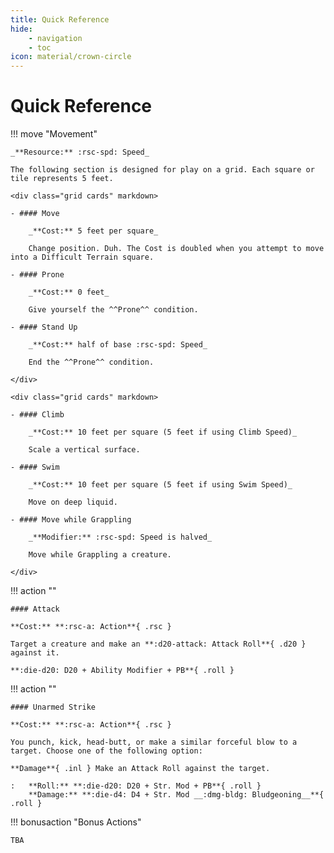 ```yaml
---
title: Quick Reference
hide:
    - navigation
    - toc
icon: material/crown-circle
---
```


# Quick Reference

!!! move "Movement"

    _**Resource:** :rsc-spd: Speed_

    The following section is designed for play on a grid. Each square or tile represents 5 feet.

    <div class="grid cards" markdown>

    - #### Move 

        _**Cost:** 5 feet per square_

        Change position. Duh. The Cost is doubled when you attempt to move into a Difficult Terrain square.
    
    - #### Prone 
    
        _**Cost:** 0 feet_
    
        Give yourself the ^^Prone^^ condition.

    - #### Stand Up
    
        _**Cost:** half of base :rsc-spd: Speed_
        
        End the ^^Prone^^ condition.
    
    </div>

    <div class="grid cards" markdown>

    - #### Climb
    
        _**Cost:** 10 feet per square (5 feet if using Climb Speed)_

        Scale a vertical surface. 

    - #### Swim 
        
        _**Cost:** 10 feet per square (5 feet if using Swim Speed)_

        Move on deep liquid. 

    - #### Move while Grappling
        
        _**Modifier:** :rsc-spd: Speed is halved_

        Move while Grappling a creature. 

    </div>

!!! action ""

    #### Attack

    **Cost:** **:rsc-a: Action**{ .rsc }

    Target a creature and make an **:d20-attack: Attack Roll**{ .d20 } against it. 

    **:die-d20: D20 + Ability Modifier + PB**{ .roll }

!!! action ""

    #### Unarmed Strike

    **Cost:** **:rsc-a: Action**{ .rsc }

    You punch, kick, head-butt, or make a similar forceful blow to a target. Choose one of the following option:

    **Damage**{ .inl } Make an Attack Roll against the target.

    :   **Roll:** **:die-d20: D20 + Str. Mod + PB**{ .roll }  
        **Damage:** **:die-d4: D4 + Str. Mod __:dmg-bldg: Bludgeoning__**{ .roll }  



!!! bonusaction "Bonus Actions"

    TBA

</div>

